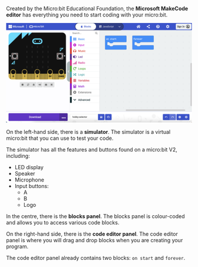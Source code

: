 Created by the Micro:bit Educational Foundation, the **Microsoft MakeCode editor** has everything you need to start coding with your micro:bit.

![The MakeCode editor window.](images/makecode-tour.png)

On the left-hand side, there is a **simulator**. The simulator is a virtual micro:bit that you can use to test your code. 

The simulator has all the features and buttons found on a micro:bit V2, including:
+ LED display
+ Speaker
+ Microphone
+ Input buttons:
    + A
    + B
    + Logo

In the centre, there is the **blocks panel**. The blocks panel is colour-coded and allows you to access various code blocks.

On the right-hand side, there is the **code editor panel**. The code editor panel is where you will drag and drop blocks when you are creating your program.

The code editor panel already contains two blocks: `on start` and `forever`.
